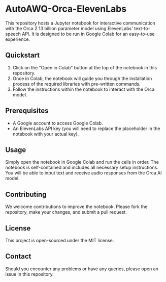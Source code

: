 # AutoAWQ-Orca-ElevenLabs

This repository hosts a Jupyter notebook for interactive communication with the Orca 2 13 billion parameter model using ElevenLabs' text-to-speech API. It is designed to be run in Google Colab for an easy-to-use experience.

## Quickstart

1. Click on the "Open in Colab" button at the top of the notebook in this repository.
2. Once in Colab, the notebook will guide you through the installation process of the required libraries with pre-written commands.
3. Follow the instructions within the notebook to interact with the Orca model.

## Prerequisites

- A Google account to access Google Colab.
- An ElevenLabs API key (you will need to replace the placeholder in the notebook with your actual key).

## Usage

Simply open the notebook in Google Colab and run the cells in order. The notebook is self-contained and includes all necessary setup instructions. You will be able to input text and receive audio responses from the Orca AI model.

## Contributing

We welcome contributions to improve the notebook. Please fork the repository, make your changes, and submit a pull request.

## License

This project is open-sourced under the MIT license.

## Contact

Should you encounter any problems or have any queries, please open an issue in this repository.

